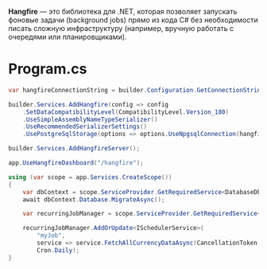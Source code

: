 **Hangfire** — это библиотека для .NET, которая позволяет запускать фоновые задачи (background jobs) прямо из кода C# без необходимости писать сложную инфраструктуру (например, вручную работать с очередями или планировщиками).

# Program.cs
```csharp
var hangfireConnectionString = builder.Configuration.GetConnectionString("HangfireConnectionString");
```
```csharp
builder.Services.AddHangfire(config => config
    .SetDataCompatibilityLevel(CompatibilityLevel.Version_180)
    .UseSimpleAssemblyNameTypeSerializer()
    .UseRecommendedSerializerSettings()
    .UsePostgreSqlStorage(options => options.UseNpgsqlConnection(hangfireConnectionString)));
```

```csharp
builder.Services.AddHangfireServer();
```

```csharp
app.UseHangfireDashboard("/hangfire");
```

```csharp
using (var scope = app.Services.CreateScope())
{
    var dbContext = scope.ServiceProvider.GetRequiredService<DatabaseDbContext>();
    await dbContext.Database.MigrateAsync();

    var recurringJobManager = scope.ServiceProvider.GetRequiredService<IRecurringJobManager>();

    recurringJobManager.AddOrUpdate<ISchedulerService>(
        "myJob",
        service => service.FetchAllCurrencyDataAsync(CancellationToken.None),
        Cron.Daily);
}
```